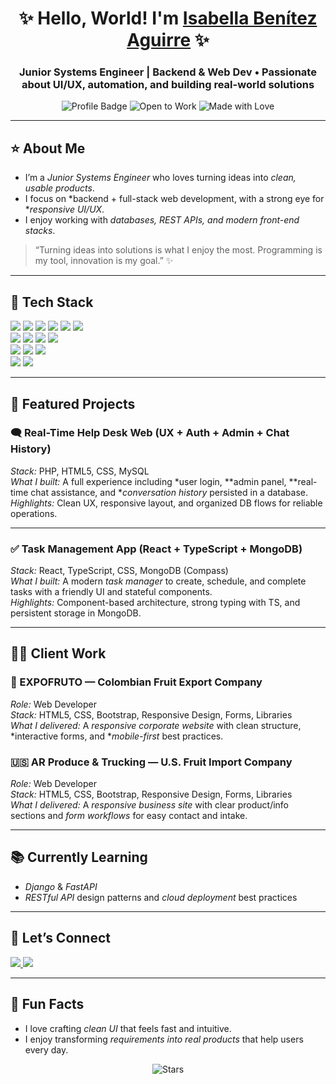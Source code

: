 <!-- Profile Header -->
<h1 align="center">✨ Hello, World! I'm <a href="#">Isabella Benítez Aguirre</a> ✨</h1>
<h3 align="center">Junior Systems Engineer | Backend & Web Dev • Passionate about UI/UX, automation, and building real-world solutions</h3>

<p align="center">
  <img alt="Profile Badge" src="https://img.shields.io/badge/Junior%20Systems%20Engineer-%F0%9F%9A%80-blueviolet?style=for-the-badge">
  <img alt="Open to Work" src="https://img.shields.io/badge/Open%20to%20Collaboration-Yes!-brightgreen?style=for-the-badge">
  <img alt="Made with Love" src="https://img.shields.io/badge/Made%20with-Love-red?style=for-the-badge">
</p>

---

## ⭐ About Me
- I’m a *Junior Systems Engineer* who loves turning ideas into *clean, usable products*.  
- I focus on *backend + full-stack web development, with a strong eye for **responsive UI/UX*.  
- I enjoy working with *databases, REST APIs, and modern front-end stacks*.

> “Turning ideas into solutions is what I enjoy the most. Programming is my tool, innovation is my goal.” ✨

---

## 🧰 Tech Stack
<p align="left">
  <!-- Core -->
  <img src="https://img.shields.io/badge/HTML5-FA7343?logo=html5&logoColor=white&style=for-the-badge" />
  <img src="https://img.shields.io/badge/CSS3-2965f1?logo=css3&logoColor=white&style=for-the-badge" />
  <img src="https://img.shields.io/badge/JavaScript-F7DF1E?logo=javascript&logoColor=black&style=for-the-badge" />
  <img src="https://img.shields.io/badge/TypeScript-3178C6?logo=typescript&logoColor=white&style=for-the-badge" />
  <img src="https://img.shields.io/badge/React-20232a?logo=react&logoColor=61DAFB&style=for-the-badge" />
  <img src="https://img.shields.io/badge/Bootstrap-7952B3?logo=bootstrap&logoColor=white&style=for-the-badge" />
  <br/>
  <!-- Backend / Languages -->
  <img src="https://img.shields.io/badge/Python-3776AB?logo=python&logoColor=white&style=for-the-badge" />
  <img src="https://img.shields.io/badge/Java-007396?logo=openjdk&logoColor=white&style=for-the-badge" />
  <img src="https://img.shields.io/badge/C++-00599C?logo=c%2B%2B&logoColor=white&style=for-the-badge" />
  <img src="https://img.shields.io/badge/PHP-777BB4?logo=php&logoColor=white&style=for-the-badge" />
  <br/>
  <!-- Databases -->
  <img src="https://img.shields.io/badge/MySQL-4479A1?logo=mysql&logoColor=white&style=for-the-badge" />
  <img src="https://img.shields.io/badge/MySQL%20Workbench-4479A1?logo=mysql&logoColor=white&style=for-the-badge" />
  <img src="https://img.shields.io/badge/MongoDB-47A248?logo=mongodb&logoColor=white&style=for-the-badge" />
  <br/>
  <!-- APIs / Tools -->
  <img src="https://img.shields.io/badge/RESTful%20APIs-0052CC?logo=swagger&logoColor=white&style=for-the-badge" />
  <img src="https://img.shields.io/badge/Libraries-6E40C9?style=for-the-badge" />
</p>

---

## 📌 Featured Projects

### 🗨 Real-Time Help Desk Web (UX + Auth + Admin + Chat History)
*Stack:* PHP, HTML5, CSS, MySQL  
*What I built:* A full experience including *user login, **admin panel, **real-time chat assistance, and **conversation history* persisted in a database.  
*Highlights:* Clean UX, responsive layout, and organized DB flows for reliable operations.

---

### ✅ Task Management App (React + TypeScript + MongoDB)
*Stack:* React, TypeScript, CSS, MongoDB (Compass)  
*What I built:* A modern *task manager* to create, schedule, and complete tasks with a friendly UI and stateful components.  
*Highlights:* Component-based architecture, strong typing with TS, and persistent storage in MongoDB.

---

## 🧑‍💻 Client Work

### 🍍 EXPOFRUTO — Colombian Fruit Export Company
*Role:* Web Developer  
*Stack:* HTML5, CSS, Bootstrap, Responsive Design, Forms, Libraries  
*What I delivered:* A *responsive corporate website* with clean structure, *interactive forms, and **mobile-first* best practices.

### 🇺🇸 AR Produce & Trucking — U.S. Fruit Import Company
*Role:* Web Developer  
*Stack:* HTML5, CSS, Bootstrap, Responsive Design, Forms, Libraries  
*What I delivered:* A *responsive business site* with clear product/info sections and *form workflows* for easy contact and intake.

---

## 📚 Currently Learning
- *Django* & *FastAPI*  
- *RESTful API* design patterns and *cloud deployment* best practices

---

## 🤝 Let’s Connect
<p align="left">
  <a href="https://www.linkedin.com/in/your-link" target="_blank">
    <img src="https://img.shields.io/badge/LinkedIn-0A66C2?logo=linkedin&logoColor=white&style=for-the-badge" />
  </a>
  <a href="mailto:your.email@domain.com" target="_blank">
    <img src="https://img.shields.io/badge/Email-DB4437?logo=gmail&logoColor=white&style=for-the-badge" />
  </a>
</p>

---

## 🧠 Fun Facts
- I love crafting *clean UI* that feels fast and intuitive.  
- I enjoy transforming *requirements into real products* that help users every day.  

<p align="center">
  <img alt="Stars" src="https://img.shields.io/badge/Thanks%20for%20visiting!-%E2%AD%90-ffcc00?style=for-the-badge">
</p>
